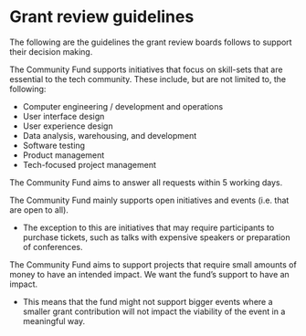 # Grant review guidelines #

The following are the guidelines the grant review boards follows to support their decision making.

The Community Fund supports initiatives that focus on skill-sets that are essential to the tech community. These include, but are not limited to, the following:

* Computer engineering / development and operations
* User interface design
* User experience design
* Data analysis, warehousing, and development
* Software testing
* Product management
* Tech-focused project management

The Community Fund aims to answer all requests within 5 working days.

The Community Fund mainly supports open initiatives and events (i.e. that are open to all).
- The exception to this are initiatives that may require participants to purchase tickets, such as talks with expensive speakers or preparation of conferences.

The Community Fund aims to support projects that require small amounts of money to have an intended impact. We want the fund’s support  to have an impact.
- This means that the fund might not support bigger events where a smaller grant contribution will not impact the viability of the event in a meaningful way.
